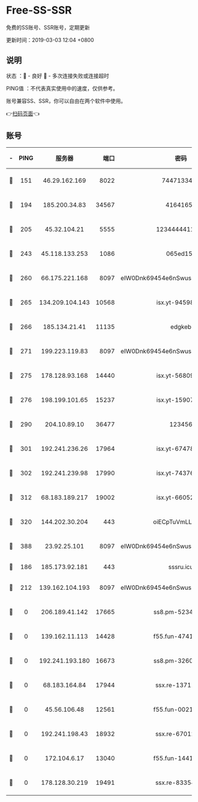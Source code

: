 # Free-SS-SSR

免费的SS账号、SSR账号，定期更新

更新时间：2019-03-03 12:04 +0800

## 说明

状态     ：🙂 - 良好 🙁 - 多次连接失败或连接超时

PING值   ：不代表真实使用中的速度，仅供参考。

账号兼容SS、SSR，你可以自由在两个软件中使用。

👉[扫码页面](https://liesauer.github.io/free-ss-ssr.github.io/)👈

## 账号

|-|PING|服务器|端口|密码|加密方式|区域|
|:----:|:----:|:-----:|-----:|:----:|:----:|:----:|
|🙂|151|46.29.162.169|8022|7447133485|aes-256-cfb|RU|
|🙂|194|185.200.34.83|34567|41641651|aes-256-cfb|US|
|🙂|205|45.32.104.21|5555|1234444411111|aes-256-cfb|SG|
|🙂|243|45.118.133.253|1086|065ed15a|aes-256-cfb|SG|
|🙂|260|66.175.221.168|8097|eIW0Dnk69454e6nSwuspv9DmS201tQ0D|aes-256-cfb|US|
|🙂|265|134.209.104.143|10568|isx.yt-94598506|aes-256-cfb|SG|
|🙂|266|185.134.21.41|11135|edgkeb|aes-256-cfb|GB|
|🙂|271|199.223.119.83|8097|eIW0Dnk69454e6nSwuspv9DmS201tQ0D|aes-256-cfb|US|
|🙂|275|178.128.93.168|14440|isx.yt-56809452|aes-256-cfb|SG|
|🙂|276|198.199.101.65|15237|isx.yt-15907759|aes-256-cfb|US|
|🙂|290|204.10.89.10|36477|123456|aes-256-cfb|US|
|🙂|301|192.241.236.26|17964|isx.yt-67478866|aes-256-cfb|US|
|🙂|302|192.241.239.98|17990|isx.yt-74376721|aes-256-cfb|US|
|🙂|312|68.183.189.217|19002|isx.yt-66052307|aes-256-cfb|SG|
|🙂|320|144.202.30.204|443|oiECpTuVmLLxk4Ts|aes-256-cfb|US|
|🙂|388|23.92.25.101|8097|eIW0Dnk69454e6nSwuspv9DmS201tQ0D|aes-256-cfb|US|
|🙂|186|185.173.92.181|443|sssru.icu|rc4-md5|RU|
|🙂|212|139.162.104.193|8097|eIW0Dnk69454e6nSwuspv9DmS201tQ0D|aes-256-cfb|JP|
|🙁|0|206.189.41.142|17665|ss8.pm-52341360|aes-256-cfb|SG|
|🙁|0|139.162.11.113|14428|f55.fun-47410075|aes-256-cfb|SG|
|🙁|0|192.241.193.180|16673|ss8.pm-32602550|aes-256-cfb|US|
|🙁|0|68.183.164.84|17944|ssx.re-13711103|aes-256-cfb|US|
|🙁|0|45.56.106.48|12561|f55.fun-00211476|aes-256-cfb|US|
|🙁|0|192.241.198.43|18932|ssx.re-67012369|aes-256-cfb|US|
|🙁|0|172.104.6.17|13040|f55.fun-14418774|aes-256-cfb|US|
|🙁|0|178.128.30.219|19491|ssx.re-83354256|aes-256-cfb|SG|
